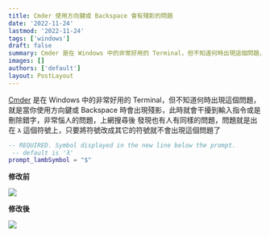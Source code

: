 ```yaml
---
title: Cmder 使用方向鍵或 Backspace 會有殘影的問題
date: '2022-11-24'
lastmod: '2022-11-24'
tags: ['windows']
draft: false
summary: Cmder 是在 Windows 中的非常好用的 Terminal，但不知道何時出現這個問題，就是當你使用方向鍵或 Backspace 時會出現殘影，此時就會干擾到輸入指令或是刪除錯字，非常惱人的問題，上網搜尋後 發現也有人有同樣的問題，問題就是出在 λ 這個符號上，只要將符號改成其它的符號就不會出現這個問題
images: []
authors: ['default']
layout: PostLayout
---
```


[Cmder](https://cmder.app/) 是在 Windows 中的非常好用的 Terminal，但不知道何時出現這個問題，就是當你使用方向鍵或 Backspace 時會出現殘影，此時就會干擾到輸入指令或是刪除錯字，非常惱人的問題，上網搜尋後
發現也有人有同樣的問題，問題就是出在 `λ` 這個符號上，只要將符號改成其它的符號就不會出現這個問題了

```lua:Cmder\config\cmder_prompt_config.lua
-- REQUIRED. Symbol displayed in the new line below the prompt.
 -- default is 'λ'
prompt_lambSymbol = "$"
```

**修改前**

![](/static/images/2022/11/24/cmder-symbol-issue/Animation1.gif)

**修改後**

![](/static/images/2022/11/24/cmder-symbol-issue/Animation2.gif)
